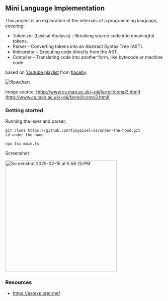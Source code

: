 ## Mini Language Implementation
This project is an exploration of the internals of a programming language, covering:

- Tokenizer (Lexical Analysis) – Breaking source code into meaningful tokens.
- Parser – Converting tokens into an Abstract Syntax Tree (AST).
- Interpretor – Executing code directly from the AST.
- Compiler – Translating code into another form, like bytecode or machine code.

based on [Youtube playlist](https://www.youtube.com/watch?v=8VB5TY1sIRo&list=PL_2VhOvlMk4UHGqYCLWc6GO8FaPl8fQTh) from [tlaceby](https://github.com/tlaceby).
  
![flowchart](https://github.com/user-attachments/assets/3de27b2d-1910-4fd8-a51f-d82fca65469e)

Image source: [http://www.cs.man.ac.uk/~pjj/farrell/comp3.html](http://www.cs.man.ac.uk/~pjj/farrell/comp3.html)

### Getting started

Running the lexer and parser.
```
git clone https://github.com/tinypixel-os/under-the-hood.git
cd under-the-hood

npx tsx main.ts
```

Screenshot

<img width="354" alt="Screenshot 2025-02-15 at 5 58 25 PM" src="https://github.com/user-attachments/assets/75d41e60-c725-4b44-8759-7b50cfef850d" />


### Resources
- https://astexplorer.net/
